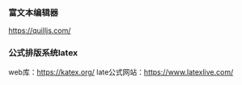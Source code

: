### 富文本编辑器
https://quilljs.com/

### 公式排版系统latex
web库：https://katex.org/
late公式网站：https://www.latexlive.com/